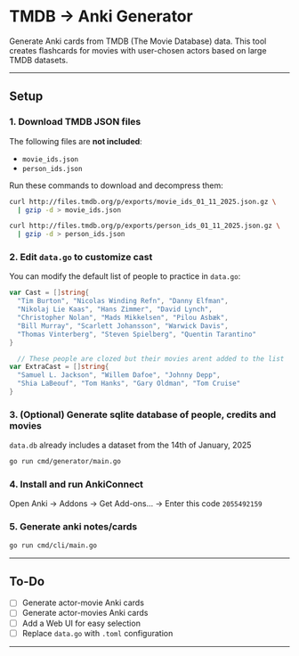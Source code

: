 # TMDB → Anki Generator

Generate Anki cards from TMDB (The Movie Database) data. This tool creates flashcards for movies with user-chosen actors based on large TMDB datasets.

---

## Setup

### 1. Download TMDB JSON files
  The following files are **not included**:
  - `movie_ids.json`
  - `person_ids.json`

  Run these commands to download and decompress them:
  ```bash
  curl http://files.tmdb.org/p/exports/movie_ids_01_11_2025.json.gz \
    | gzip -d > movie_ids.json

  curl http://files.tmdb.org/p/exports/person_ids_01_11_2025.json.gz \
    | gzip -d > person_ids.json
  ```

### 2. Edit `data.go` to customize cast
  You can modify the default list of people to practice in `data.go`:
  ```go
  var Cast = []string{
    "Tim Burton", "Nicolas Winding Refn", "Danny Elfman",
    "Nikolaj Lie Kaas", "Hans Zimmer", "David Lynch",
    "Christopher Nolan", "Mads Mikkelsen", "Pilou Asbæk",
    "Bill Murray", "Scarlett Johansson", "Warwick Davis",
    "Thomas Vinterberg", "Steven Spielberg", "Quentin Tarantino"
  }

	// These people are clozed but their movies arent added to the list
  var ExtraCast = []string{
    "Samuel L. Jackson", "Willem Dafoe", "Johnny Depp",
    "Shia LaBeouf", "Tom Hanks", "Gary Oldman", "Tom Cruise"
  }
  ```

### 3. (Optional) Generate sqlite database of people, credits and movies
  `data.db` already includes a dataset from the 14th of January, 2025

  ```bash
  go run cmd/generator/main.go
  ```

### 4. Install and run AnkiConnect
  Open Anki -> Addons -> Get Add-ons... -> Enter this code `2055492159`

### 5. Generate anki notes/cards
  ```bash
  go run cmd/cli/main.go
  ```

---

## To-Do

- [ ] Generate actor-movie Anki cards
- [ ] Generate actor-movies Anki cards
- [ ] Add a Web UI for easy selection
- [ ] Replace `data.go` with `.toml` configuration

---
